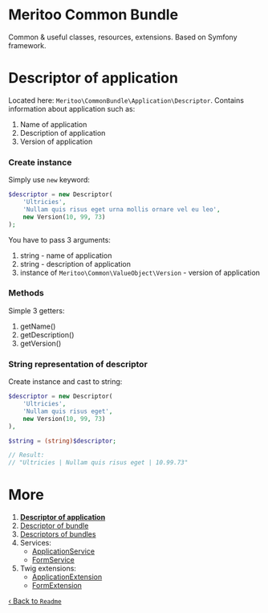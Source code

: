# Meritoo Common Bundle

Common & useful classes, resources, extensions. Based on Symfony framework.

# Descriptor of application

Located here: `Meritoo\CommonBundle\Application\Descriptor`. Contains information about application such as:

1. Name of application
2. Description of application
3. Version of application

### Create instance

Simply use `new` keyword:

```php
$descriptor = new Descriptor(
    'Ultricies',
    'Nullam quis risus eget urna mollis ornare vel eu leo',
    new Version(10, 99, 73)
);
```

You have to pass 3 arguments:

1. string - name of application
2. string - description of application
3. instance of `Meritoo\Common\ValueObject\Version` - version of application

### Methods

Simple 3 getters:

1. getName()
2. getDescription()
3. getVersion()

### String representation of descriptor

Create instance and cast to string:

```php
$descriptor = new Descriptor(
    'Ultricies',
    'Nullam quis risus eget',
    new Version(10, 99, 73)
),

$string = (string)$descriptor;

// Result:
// "Ultricies | Nullam quis risus eget | 10.99.73"
```

# More

1. [**Descriptor of application**](Descriptor-of-application.md)
2. [Descriptor of bundle](Descriptor-of-bundle.md)
3. [Descriptors of bundles](Descriptors-of-bundles.md)
4. Services:
	- [ApplicationService](Services/ApplicationService.md)
	- [FormService](Services/FormService.md)
5. Twig extensions:
	- [ApplicationExtension](Twig-Extensions/ApplicationExtension.md)
	- [FormExtension](Twig-Extensions/FormExtension.md)

[&lsaquo; Back to `Readme`](../README.md)
